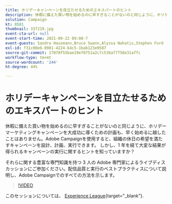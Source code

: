 ```yaml
---
title: ホリデーキャンペーンを目立たせるためのエキスパートのヒント
description: 休暇に備えた買い物を始めるのに早すぎることがないのと同じように、ホリデーマーケティングキャンペーンを大成功に導くための計画も、早く始めるに越したことはありません。Adobe Campaignを使用すると、組織の休日の希望を満たすキャンペーンを設計、計画、実行できます。 しかし、1 年を経て大変な結果が得られるキャンペーンの実行に関するヒントを知っていますか？ それらに関する豊富な専門知識を持つ 3 人の Adobe 専門家によるライブディスカッションにご参加ください。配信品質と実行のベストプラクティスについて説明し、Adobe Campaignでのすべての方法を示します。
solution: Campaign
kt: 8581
thumbnail: 337219.jpg
event-cta-url: null
event-start-time: 2021-09-22 09:00-7
event-guests: Sandra Hausmann,Bruce Swann,Alyssa Nahatis,Stephen Ford
exl-id: f31c00e6-0981-4224-b4c5-1bab123e9587
source-git-commit: 17070f55bae19ef0751a2c7c536af7758e31affc
workflow-type: tm+mt
source-wordcount: '244'
ht-degree: 44%

---
```


# ホリデーキャンペーンを目立たせるためのエキスパートのヒント

休暇に備えた買い物を始めるのに早すぎることがないのと同じように、ホリデーマーケティングキャンペーンを大成功に導くための計画も、早く始めるに越したことはありません。Adobe Campaignを使用すると、組織の休日の希望を満たすキャンペーンを設計、計画、実行できます。 しかし、1 年を経て大変な結果が得られるキャンペーンの実行に関するヒントを知っていますか？

それらに関する豊富な専門知識を持つ 3 人の Adobe 専門家によるライブディスカッションにご参加ください。配信品質と実行のベストプラクティスについて説明し、Adobe Campaignでのすべての方法を示します。

>[!VIDEO](https://video.tv.adobe.com/v/337219/?quality=12&learn=on)

このセッションについては、 [Experience League](https://experienceleaguecommunities.adobe.com/t5/adobe-campaign-classic/questions-and-discussion-for-experience-league-live-ep-3-expert/td-p/425205){target="_blank"}.
